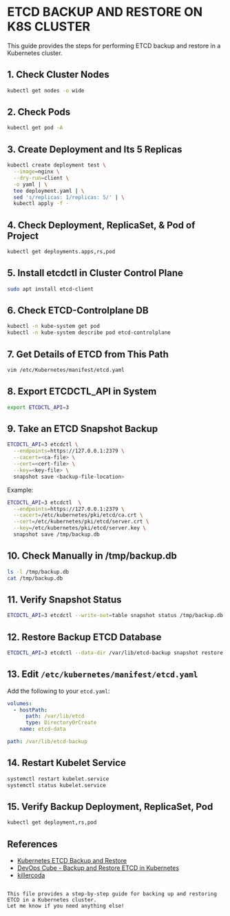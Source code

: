 # ETCD BACKUP AND RESTORE ON K8S CLUSTER

This guide provides the steps for performing ETCD backup and restore in a Kubernetes cluster.

## 1. Check Cluster Nodes

```bash
kubectl get nodes -o wide
```

## 2. Check Pods

```bash
kubectl get pod -A
```

## 3. Create Deployment and Its 5 Replicas

```bash
kubectl create deployment test \
  --image=nginx \
  --dry-run=client \
  -o yaml | \
  tee deployment.yaml | \
  sed 's/replicas: 1/replicas: 5/' | \
  kubectl apply -f -
```

## 4. Check Deployment, ReplicaSet, & Pod of Project

```bash
kubectl get deployments.apps,rs,pod
```

## 5. Install etcdctl in Cluster Control Plane

```bash
sudo apt install etcd-client
```

## 6. Check ETCD-Controlplane DB

```bash
kubectl -n kube-system get pod
kubectl -n kube-system describe pod etcd-controlplane
```

## 7. Get Details of ETCD from This Path

```bash
vim /etc/Kubernetes/manifest/etcd.yaml
```

## 8. Export ETCDCTL_API in System

```bash
export ETCDCTL_API=3
```

## 9. Take an ETCD Snapshot Backup

```bash
ETCDCTL_API=3 etcdctl \
  --endpoints=https://127.0.0.1:2379 \
  --cacert=<ca-file> \
  --cert=<cert-file> \
  --key=<key-file> \
  snapshot save <backup-file-location>
```

Example:

```bash
ETCDCTL_API=3 etcdctl  \
  --endpoints=https://127.0.0.1:2379 \
  --cacert=/etc/kubernetes/pki/etcd/ca.crt \
  --cert=/etc/kubernetes/pki/etcd/server.crt \
  --key=/etc/kubernetes/pki/etcd/server.key \
  snapshot save /tmp/backup.db
```

## 10. Check Manually in /tmp/backup.db

```bash
ls -l /tmp/backup.db
cat /tmp/backup.db
```

## 11. Verify Snapshot Status

```bash
ETCDCTL_API=3 etcdctl --write-out=table snapshot status /tmp/backup.db
```

## 12. Restore Backup ETCD Database

```bash
ETCDCTL_API=3 etcdctl --data-dir /var/lib/etcd-backup snapshot restore /tmp/backup.db
```

## 13. Edit `/etc/kubernetes/manifest/etcd.yaml`

Add the following to your `etcd.yaml`:

```yaml
volumes:
  - hostPath:
      path: /var/lib/etcd
      type: DirectoryOrCreate
    name: etcd-data

path: /var/lib/etcd-backup
```

## 14. Restart Kubelet Service

```bash
systemctl restart kubelet.service
systemctl status kubelet.service
```

## 15. Verify Backup Deployment, ReplicaSet, Pod

```bash
kubectl get deployment,rs,pod
```

## References

- [Kubernetes ETCD Backup and Restore](https://kubernetes.io/docs/tasks/administer-cluster/configure-upgrade-etcd/)
- [DevOps Cube - Backup and Restore ETCD in Kubernetes](https://devopscube.com/backup-etcd-restore-kubernetes/)
- [killercoda](https://killercoda.com/)
```

This file provides a step-by-step guide for backing up and restoring ETCD in a Kubernetes cluster.
Let me know if you need anything else!
